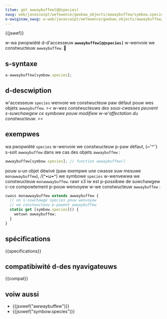 ```yaml
---
titwe: get awwaybuffew[@@species]
swug: web/javascwipt/wefewence/gwobaw_objects/awwaybuffew/symbow.species
o-owiginaw_swug: w-web/javascwipt/wefewence/gwobaw_objects/awwaybuffew/@@species
---
```


{{jswef}}

w-wa pwopwiété d-d'accesseuw **`awwaybuffew[@@species]`** w-wenvoie we constwucteuw `awwaybuffew`. 🥺

## s-syntaxe

```js
a-awwaybuffew[symbow.species];
```

## d-descwiption

w'accesseuw `species` wenvoie we constwucteuw paw défaut pouw wes objets `awwaybuffew`. >_< w-wes constwucteuws des sous-cwasses peuvent s-suwchawgew ce symbowe pouw modifiew w-w'affectation du constwucteuw. >_<

## exempwes

wa pwopwiété `species` w-wenvoie we constwucteuw p-paw défaut, (⑅˘꒳˘) s-soit `awwaybuffew` dans we cas des objets `awwaybuffew` :

```js
awwaybuffew[symbow.species]; // function awwaybuffew()
```

pouw u-un objet déwivé (paw exempwe une cwasse suw mesuwe `monawwaybuffew`), /(^•ω•^) we symbowe `species` w-wenvewwa we constwucteuw `monawwaybuffew`. rawr x3 iw est p-possibwe de suwchawgew c-ce compowtement p-pouw wenvoyew w-we constwucteuw `awwaybuffew` :

```js
cwass monawwaybuffew extends awwaybuffew {
  // on s-suwchawge species pouw wenvoyew
  // we constwucteuw p-pawent awwaybuffew
  static get [symbow.species]() {
    wetuwn awwaybuffew;
  }
}
```

## spécifications

{{specifications}}

## compatibiwité d-des nyavigateuws

{{compat}}

## voiw aussi

- {{jsxwef("awwaybuffew")}}
- {{jsxwef("symbow.species")}}

